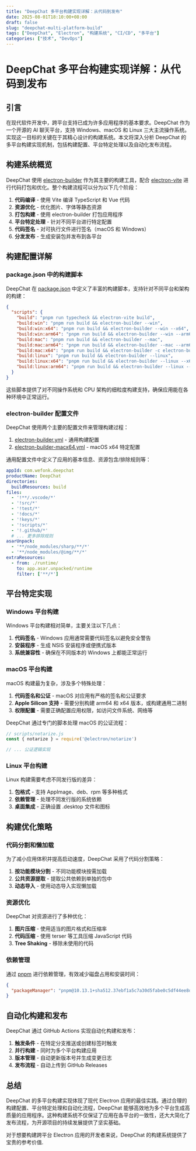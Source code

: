 ```yaml
---
title: "DeepChat 多平台构建实现详解：从代码到发布"
date: 2025-08-01T18:10:00+08:00
draft: false
slug: "deepchat-multi-platform-build"
tags: ["DeepChat", "Electron", "构建系统", "CI/CD", "多平台"]
categories: ["技术", "DevOps"]
---
```


# DeepChat 多平台构建实现详解：从代码到发布

## 引言

在现代软件开发中，跨平台支持已成为许多应用程序的基本要求。DeepChat 作为一个开源的 AI 聊天平台，支持 Windows、macOS 和 Linux 三大主流操作系统。实现这一目标的关键在于其精心设计的构建系统。本文将深入分析 DeepChat 的多平台构建实现机制，包括构建配置、平台特定处理以及自动化发布流程。

## 构建系统概览

DeepChat 使用 [electron-builder](file:///Volumes/M20/code/docs/axfinn_blogs/node_modules/electron-builder/out/cli/cli.js#L1-L2) 作为其主要的构建工具，配合 [electron-vite](file:///Volumes/M20/code/docs/axfinn_blogs/node_modules/electron-vite/bin/electron-vite.js#L1-L2) 进行代码打包和优化。整个构建流程可以分为以下几个阶段：

1. **代码编译** - 使用 Vite 编译 TypeScript 和 Vue 代码
2. **资源优化** - 优化图片、字体等静态资源
3. **打包构建** - 使用 electron-builder 打包应用程序
4. **平台特定处理** - 针对不同平台进行特定配置
5. **代码签名** - 对可执行文件进行签名（macOS 和 Windows）
6. **分发发布** - 生成安装包并发布到各平台

## 构建配置详解

### package.json 中的构建脚本

DeepChat 在 [package.json](file:///Volumes/M20/code/docs/deepchat/package.json) 中定义了丰富的构建脚本，支持针对不同平台和架构的构建：

```json
{
  "scripts": {
    "build": "pnpm run typecheck && electron-vite build",
    "build:win": "pnpm run build && electron-builder --win",
    "build:win:x64": "pnpm run build && electron-builder --win --x64",
    "build:win:arm64": "pnpm run build && electron-builder --win --arm64",
    "build:mac": "pnpm run build && electron-builder --mac",
    "build:mac:arm64": "pnpm run build && electron-builder --mac --arm64",
    "build:mac:x64": "pnpm run build && electron-builder -c electron-builder-macx64.yml --mac --x64",
    "build:linux": "pnpm run build && electron-builder --linux",
    "build:linux:x64": "pnpm run build && electron-builder --linux --x64",
    "build:linux:arm64": "pnpm run build && electron-builder --linux --arm64"
  }
}
```

这些脚本提供了对不同操作系统和 CPU 架构的细粒度构建支持，确保应用能在各种环境中正常运行。

### electron-builder 配置文件

DeepChat 使用两个主要的配置文件来管理构建过程：

1. [electron-builder.yml](file:///Volumes/M20/code/docs/deepchat/electron-builder.yml) - 通用构建配置
2. [electron-builder-macx64.yml](file:///Volumes/M20/code/docs/deepchat/electron-builder-macx64.yml) - macOS x64 特定配置

通用配置文件中定义了应用的基本信息、资源包含/排除规则等：

```yaml
appId: com.wefonk.deepchat
productName: DeepChat
directories:
  buildResources: build
files:
  - '!**/.vscode/*'
  - '!src/*'
  - '!test/*'
  - '!docs/*'
  - '!keys/*'
  - '!scripts/*'
  - '!.github/*'
  # ... 更多排除规则
asarUnpack:
  - '**/node_modules/sharp/**/*'
  - '**/node_modules/@img/**/*'
extraResources:
  - from: ./runtime/
    to: app.asar.unpacked/runtime
    filter: ['**/*']
```

## 平台特定实现

### Windows 平台构建

Windows 平台构建相对简单，主要关注以下几点：

1. **代码签名** - Windows 应用通常需要代码签名以避免安全警告
2. **安装程序** - 生成 NSIS 安装程序或便携式版本
3. **系统兼容性** - 确保在不同版本的 Windows 上都能正常运行

### macOS 平台构建

macOS 构建最为复杂，涉及多个特殊处理：

1. **代码签名和公证** - macOS 对应用有严格的签名和公证要求
2. **Apple Silicon 支持** - 需要分别构建 arm64 和 x64 版本，或构建通用二进制
3. **权限配置** - 需要正确配置应用权限，如访问文件系统、网络等

DeepChat 通过专门的脚本处理 macOS 的公证流程：

```javascript
// scripts/notarize.js
const { notarize } = require('@electron/notarize')

// ... 公证逻辑实现
```

### Linux 平台构建

Linux 构建需要考虑不同发行版的差异：

1. **包格式** - 支持 AppImage、deb、rpm 等多种格式
2. **依赖管理** - 处理不同发行版的系统依赖
3. **桌面集成** - 正确设置 .desktop 文件和图标

## 构建优化策略

### 代码分割和懒加载

为了减小应用体积并提高启动速度，DeepChat 采用了代码分割策略：

1. **按功能模块分割** - 不同功能模块按需加载
2. **公共资源提取** - 提取公共依赖到单独的包中
3. **动态导入** - 使用动态导入实现懒加载

### 资源优化

DeepChat 对资源进行了多种优化：

1. **图片压缩** - 使用适当的图片格式和压缩率
2. **代码压缩** - 使用 terser 等工具压缩 JavaScript 代码
3. **Tree Shaking** - 移除未使用的代码

### 依赖管理

通过 [pnpm](file:///Volumes/M20/code/docs/axfinn_blogs/node_modules/pnpm/bin/pnpm.cjs#L1-L1) 进行依赖管理，有效减少磁盘占用和安装时间：

```json
{
  "packageManager": "pnpm@10.13.1+sha512.37ebf1a5c7a30d5fabe0c5df44ee8da4c965ca0c5af3dbab28c3a1681b70a256218d05c81c9c0dcf767ef6b8551eb5b960042b9ed4300c59242336377e01cfad"
}
```

## 自动化构建和发布

DeepChat 通过 GitHub Actions 实现自动化构建和发布：

1. **触发条件** - 在特定分支推送或创建标签时触发
2. **并行构建** - 同时为多个平台构建应用
3. **版本管理** - 自动更新版本号并生成变更日志
4. **发布流程** - 自动上传到 GitHub Releases

## 总结

DeepChat 的多平台构建实现体现了现代 Electron 应用的最佳实践。通过合理的构建配置、平台特定处理和自动化流程，DeepChat 能够高效地为多个平台生成高质量的应用程序。这种构建系统不仅保证了应用在各平台的一致性，还大大简化了发布流程，为开源项目的持续发展提供了坚实基础。

对于想要构建跨平台 Electron 应用的开发者来说，DeepChat 的构建系统提供了宝贵的参考价值.
